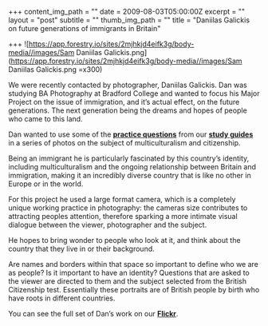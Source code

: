 +++
content_img_path = ""
date = 2009-08-03T05:00:00Z
excerpt = ""
layout = "post"
subtitle = ""
thumb_img_path = ""
title = "Daniilas Galickis on future generations of immigrants in Britain"

+++
![https://app.forestry.io/sites/2mjhkjd4eifk3g/body-media//images/Sam Daniilas Galickis.png](https://app.forestry.io/sites/2mjhkjd4eifk3g/body-media//images/Sam Daniilas Galickis.png =x300)

We were recently contacted by photographer, Daniilas Galickis. Dan was studying BA Photography at Bradford College and wanted to focus his Major Project on the issue of immigration, and it’s actual effect, on the future generations. The next generation being the dreams and hopes of people who came to this land.

Dan wanted to use some of the [**practice questions**](http://lifeintheuk.net/index.php/) from our [**study guides**](http://lifeintheuk.net/test/) in a series of photos on the subject of multiculturalism and citizenship.

Being an immigrant he is particularly fascinated by this country’s identity, including multiculturalism and the ongoing relationship between Britain and immigration, making it an incredibly diverse country that is like no other in Europe or in the world.

For this project he used a large format camera, which is a completely unique working practice in photography: the cameras size contributes to attracting peoples attention, therefore sparking a more intimate visual dialogue between the viewer, photographer and the subject.

He hopes to bring wonder to people who look at it, and think about the country that they live in or their background.

Are names and borders within that space so important to define who we are as people? Is it important to have an identity? Questions that are asked to the viewer are directed to them and the subject selected from the British Citizenship test. Essentially these portraits are of British people by birth who have roots in different countries.

You can see the full set of Dan’s work on our [**Flickr**](https://www.flickr.com/photos/redsquirrelpublishing/sets/72157621781144341/).